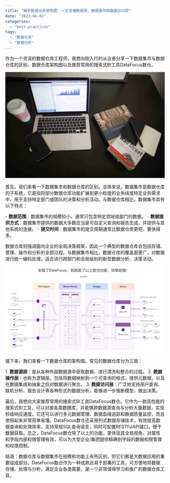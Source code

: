 ```yaml
---
title: "解析数据仓库架构图：一文读懂数据源、数据操作和数据访问层"
date: "2023-06-01"
categories: 
  - "best-practices"
tags: 
  - "数据仓库"
  - "数据分析"
---
```


作为一个资深的数据仓库工程师，我想向刚入行的从业者分享一下数据集市与数据仓库的区别、数据仓库架构图以及推荐常用的搜索式BI工具DataFocus数仓。

![](images/1642754329-1.jpg)

首先，我们来看一下数据集市和数据仓库的区别。总体来说，数据集市是数据仓库的子系统，它是指将部分数据仓库功能扩展到更小粒度的业务线或特定业务需求中，用于支持特定部门或团队的决策和分析活动。与数据仓库相比，数据集市具有以下特点：

\- **数据范围**：数据集市的规模较小，通常只包含特定领域或部门的数据。 - **数据提供方式**：数据集市提供的数据大多数应当是可自定义查询和报告生成，并提供与其他系统的连接。 - **提交时间**：数据集市的提交周期通常比数据仓库更短，要快得多。

数据仓库则强调面向企业的全局决策框架，因此一个典型的数据仓库会包括存储、管理、操作和分析的全部过程。与数据集市相比，数据仓库的覆盖面更广，对数据进行统一编码处理，适合进行跨部门和全局级别的新型数据分析、决策活动。

![](images/1685607851-%E5%B1%8F%E5%B9%95%E6%88%AA%E5%9B%BE-2023-05-31-130648.png)

接下来，我们来看一下数据仓库的架构图。常见的数据仓库分为三层：

1\. **数据源层**：是从各种外部数据源中获取数据、进行清洗和整合的过程。 2. **数据操作层**：也称为逻辑层，包括将数据映射到一个可查询的格式，提供元数据，以及在数据集成和抽象之后对数据进行聚合。 3. **数据访问层**：广泛地支持用户查询、联机分析、报告设计等各种形式的数据分析，能够进一步推断模型、做出决策。

最后，我想向大家推荐常用的搜索式BI工具DataFocus数仓。它作为一款高性能的搜索式BI工具，可以对接各类数据库，并能够跨数据源查询与分析大量数据，实现秒级响应速度。它还可以进行多元数据管理、数据血缘追踪和数据质量监控，而且使用起来非常简单易懂。DataFocus数仓还采用列式数据存储技术，有效提高数据查询和处理效率，支持常规SQL查询语言，同时可配置RESTfulAPI接口，便于数据获取。总之，DataFocus数仓除了以上的功能，更体现其全局视角，对属性和字段内部权限管理有效，可以为大型企业/集团提供精确到字段的数据权限管理和权限控制。

结语：数据仓库与数据集市在规模和功能上有所区别，但它们都是大数据应用的重要组成部分。DataFocus数仓作为一种成熟且易于部署的工具，可方便地将数据存储、处理与分析，满足企业各类需要，是一个非常值得学习和推广的数据仓库工具。

